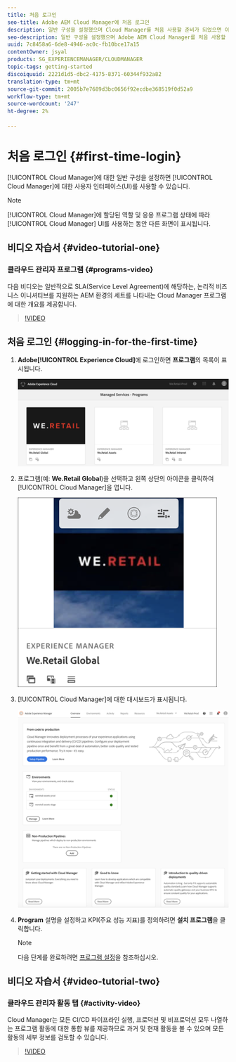 ```yaml
---
title: 처음 로그인
seo-title: Adobe AEM Cloud Manager에 처음 로그인
description: 일반 구성을 설정했으며 Cloud Manager를 처음 사용할 준비가 되었으면 이 페이지를 따르십시오.
seo-description: 일반 구성을 설정했으며 Adobe AEM Cloud Manager를 처음 사용할 준비가 되었으면 이 페이지를 따르십시오.
uuid: 7c8458a6-6de8-4946-ac0c-fb10bce17a15
contentOwner: jsyal
products: SG_EXPERIENCEMANAGER/CLOUDMANAGER
topic-tags: getting-started
discoiquuid: 2221d1d5-dbc2-4175-8371-60344f932a82
translation-type: tm+mt
source-git-commit: 2005b7e7689d3bc0656f92ecdbe368519f0d52a9
workflow-type: tm+mt
source-wordcount: '247'
ht-degree: 2%

---
```



# 처음 로그인 {#first-time-login}

[!UICONTROL Cloud Manager]에 대한 일반 구성을 설정하면 [!UICONTROL Cloud Manager]에 대한 사용자 인터페이스(UI)를 사용할 수 있습니다.

>[!NOTE]
>[!UICONTROL Cloud Manager]에 할당된 역할 및 응용 프로그램 상태에 따라 [!UICONTROL Cloud Manager] UI를 사용하는 동안 다른 화면이 표시됩니다.

## 비디오 자습서 {#video-tutorial-one}

### 클라우드 관리자 프로그램 {#programs-video}

다음 비디오는 일반적으로 SLA(Service Level Agreement)에 해당하는, 논리적 비즈니스 이니셔티브를 지원하는 AEM 환경의 세트를 나타내는 Cloud Manager 프로그램에 대한 개요를 제공합니다.

>[!VIDEO](https://video.tv.adobe.com/v/26313/)

## 처음 로그인 {#logging-in-for-the-first-time}

1. **Adobe[!UICONTROL Experience Cloud]**&#x200B;에 로그인하면 **프로그램**&#x200B;의 목록이 표시됩니다.

   ![](assets/screen_shot_2018-06-04at120643pm.png)

1. 프로그램(예: **We.Retail Global**)을 선택하고 왼쪽 상단의 아이콘을 클릭하여 [!UICONTROL Cloud Manager]을 엽니다.

   ![](assets/first-timea1.png)

1. [!UICONTROL Cloud Manager]에 대한 대시보드가 표시됩니다.

   ![](assets/FirstLogin1.png)

1. **Program** 설명을 설정하고 KPI(주요 성능 지표)를 정의하려면 **설치 프로그램**&#x200B;을 클릭합니다.

   >[!NOTE]
   >
   >다음 단계를 완료하려면 [프로그램 설정](https://helpx.adobe.com/experience-manager/cloud-manager/using/setting-up-program.html)을 참조하십시오.

## 비디오 자습서 {#video-tutorial-two}

### 클라우드 관리자 활동 탭 {#activity-video}

Cloud Manager는 모든 CI/CD 파이프라인 실행, 프로덕션 및 비프로덕션 모두 나열하는 프로그램 활동에 대한 통합 뷰를 제공하므로 과거 및 현재 활동을 볼 수 있으며 모든 활동의 세부 정보를 검토할 수 있습니다.

>[!VIDEO](https://video.tv.adobe.com/v/26313/)
